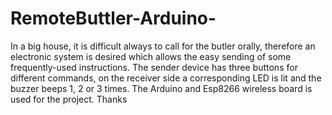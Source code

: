 # RemoteButtler-Arduino-
In a big house, it is difficult always to call for the butler orally, therefore an electronic system is desired which allows the easy sending of some frequently-used instructions. The sender device has three buttons for different commands, on the receiver side a corresponding LED is lit and the buzzer beeps 1, 2 or 3 times.
The Arduino and Esp8266 wireless board is used for the project.
Thanks
